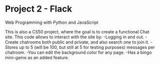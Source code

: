 # Project 2 - Flack

Web Programming with Python and JavaScript

This is also a CS50 project, where the goal is to create a functional Chat site. This code allows to interact with the site by:
-Logging in and out.
-Create chatrooms both public and private, and also search one to join it.
-Stores up to 5 (will be 100, but still at 5 for testing purposes) messages per chatroom.
-You can edit the background color for any page.
-Has a bingo mini-game as an added feature.